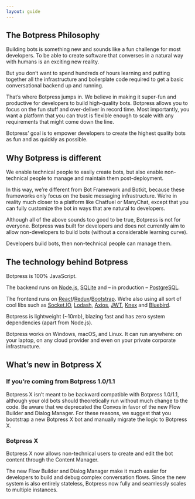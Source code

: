 ```yaml
---
layout: guide
---
```


## The Botpress Philosophy <a class="toc" id="botpress_philosophy" href="#botpress_philosophy"></a>

Building bots is something new and sounds like a fun challenge for most developers.
To be able to create software that converses in a natural way with humans is an exciting new reality.

But you don’t want to spend hundreds of hours learning and putting together all
the infrastructure and boilerplate code required to get a basic conversational backend up and running.

That’s where Botpress jumps in. We believe in making it super-fun and productive for developers
to build high-quality bots. Botpress allows you to focus on the fun stuff and over-deliver in record time.
Most importantly, you want a platform that you can trust is flexible enough to scale with
any requirements that might come down the line.

Botpress’ goal is to empower developers to create the highest quality bots as fun and as quickly as possible.

## Why Botpress is different <a class="toc" id="why_different" href="#why_different"></a>

We enable technical people to easily create bots, but also enable non-technical people
to manage and maintain them post-deployment.

In this way, we’re different from Bot Framework and Botkit, because these frameworks only
focus on the basic messaging infrastructure. We’re in reality much closer to a platform like
Chatfuel or ManyChat, except that you can fully customize the bot in ways that are natural to developers.

Although all of the above sounds too good to be true, Botpress is not for everyone.
Botpress was built for developers and does not currently aim to allow non-developers
to build bots (without a considerable learning curve).

Developers build bots, then non-technical people can manage them.

## The technology behind Botpress <a class="toc" id="tech_behind" href="#tech_behind"></a>

Botpress is 100% JavaScript.

The backend runs on [Node.js](https://nodejs.org), [SQLite](https://www.sqlite.org) and – in production – [PostgreSQL](https://www.postgresql.org).

The frontend runs on [React](https://reactjs.org)/[Redux](https://redux.js.org)/[Bootstrap](https://getbootstrap.com/).
We’re also using all sort of cool libs such as [Socket.IO](https://socket.io/), [Lodash](https://lodash.com/), [Axios](https://github.com/axios/axios), [JWT](https://jwt.io/), [Knex](http://knexjs.org/) and [Bluebird](http://bluebirdjs.com/).

Botpress is lightweight (~10mb), blazing fast and has zero system dependencies (apart from Node.js).

Botpress works on Windows, macOS, and Linux. It can run anywhere: on your laptop, on any cloud provider
and even on your private corporate infrastructure.

## What’s new in Botpress X <a class="toc" id="whats_new" href="#whats_new"></a>

### If you’re coming from Botpress 1.0/1.1 <a class="toc" id="coming_from_1_1" href="#coming_from_1_1"></a>

Botpress X isn’t meant to be backward compatible with Botpress 1.0/1.1, although your old bots should theoretically
run without much change to the code. Be aware that we deprecated the Convos in favor of the new
Flow Builder and Dialog Manager. For these reasons, we suggest that you bootstrap a new
Botpress X bot and manually migrate the logic to Botpress X.

### Botpress X <a class="toc" id="botpress_x" href="#botpress_x"></a>

Botpress X now allows non-technical users to create and edit the bot content through the Content Manager.

The new Flow Builder and Dialog Manager make it much easier for developers to build and debug complex conversation flows.
Since the new system is also entirely stateless, Botpress now fully and seamlessly scales to multiple instances.
